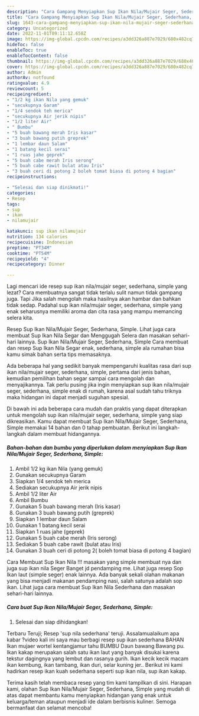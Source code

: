 ```yaml
---
description: "Cara Gampang Menyiapkan Sup Ikan Nila/Mujair Seger, Sederhana, Simple, Lezat"
title: "Cara Gampang Menyiapkan Sup Ikan Nila/Mujair Seger, Sederhana, Simple, Lezat"
slug: 1643-cara-gampang-menyiapkan-sup-ikan-nila-mujair-seger-sederhana-simple-lezat
category: Uncategorized
date: 2022-11-01T09:11:12.658Z
image: https://img-global.cpcdn.com/recipes/a3dd326a887e7029/680x482cq70/sup-ikan-nilamujair-seger-sederhana-simple-foto-resep-utama.jpg
hideToc: false
enableToc: true
enableTocContent: false
thumbnail: https://img-global.cpcdn.com/recipes/a3dd326a887e7029/680x482cq70/sup-ikan-nilamujair-seger-sederhana-simple-foto-resep-utama.jpg
cover: https://img-global.cpcdn.com/recipes/a3dd326a887e7029/680x482cq70/sup-ikan-nilamujair-seger-sederhana-simple-foto-resep-utama.jpg
author: Admin
authorAv: notfound
ratingvalue: 4.9
reviewcount: 5
recipeingredient:
- "1/2 kg ikan Nila yang gemuk"
- "secukupnya Garam"
- "1/4 sendok teh merica"
- "secukupnya Air jerik nipis"
- "1/2 liter Air"
- " Bumbu"
- "5 buah bawang merah Iris kasar"
- "3 buah bawang putih greprek"
- "1 lembar daun Salam"
- "1 batang kecil serai"
- "1 ruas jahe geprek"
- "5 buah cabe merah Iris serong"
- "5 buah cabe rawit bulat atau Iris"
- "3 buah ceri di potong 2 boleh tomat biasa di potong 4 bagian"
recipeinstructions:

- "Selesai dan siap dinikmati!"
categories:
- Resep
tags:
- sup
- ikan
- nilamujair

katakunci: sup ikan nilamujair 
nutrition: 134 calories
recipecuisine: Indonesian
preptime: "PT34M"
cooktime: "PT54M"
recipeyield: "4"
recipecategory: Dinner

---
```



Lagi mencari ide resep sup ikan nila/mujair seger, sederhana, simple yang lezat? Cara membuatnya sangat tidak terlalu sulit namun tidak gampang juga. Tapi Jika salah mengolah maka hasilnya akan hambar dan bahkan tidak sedap. Padahal sup ikan nila/mujair seger, sederhana, simple yang enak seharusnya memiliki aroma dan cita rasa yang mampu memancing selera kita.


Resep Sup Ikan Nila/Mujair Seger, Sederhana, Simple. Lihat juga cara membuat Sup Ikan Nila Segar dan Menggugah Selera dan masakan sehari-hari lainnya. Sup Ikan Nila/Mujair Seger, Sederhana, Simple Cara membuat dan resep Sup Ikan Nila Segar enak, sederhana, simple ala rumahan bisa kamu simak bahan serta tips memasaknya.

Ada beberapa hal yang sedikit banyak mempengaruhi kualitas rasa dari sup ikan nila/mujair seger, sederhana, simple, pertama dari jenis bahan, kemudian pemilihan bahan segar sampai cara mengolah dan menyajikannya. Tak perlu pusing jika ingin menyiapkan sup ikan nila/mujair seger, sederhana, simple enak di rumah, karena asal sudah tahu triknya maka hidangan ini dapat menjadi suguhan spesial.


Di bawah ini ada beberapa cara mudah dan praktis yang dapat diterapkan untuk mengolah sup ikan nila/mujair seger, sederhana, simple yang siap dikreasikan. Kamu dapat membuat Sup Ikan Nila/Mujair Seger, Sederhana, Simple memakai 14 bahan dan 0 tahap pembuatan. Berikut ini langkah-langkah dalam membuat hidangannya.

<!--inarticleads1-->

##### Bahan-bahan dan bumbu yang diperlukan dalam menyiapkan Sup Ikan Nila/Mujair Seger, Sederhana, Simple:

1. Ambil 1/2 kg ikan Nila (yang gemuk)
1. Gunakan secukupnya Garam
1. Siapkan 1/4 sendok teh merica
1. Sediakan secukupnya Air jerik nipis
1. Ambil 1/2 liter Air
1. Ambil  Bumbu
1. Gunakan 5 buah bawang merah (Iris kasar)
1. Gunakan 3 buah bawang putih (greprek)
1. Siapkan 1 lembar daun Salam
1. Gunakan 1 batang kecil serai
1. Siapkan 1 ruas jahe (geprek)
1. Gunakan 5 buah cabe merah (Iris serong)
1. Sediakan 5 buah cabe rawit (bulat atau Iris)
1. Gunakan 3 buah ceri di potong 2( boleh tomat biasa di potong 4 bagian)


Cara Membuat Sup Ikan Nila !!! masakan yang simple membuat nya dan juga sup ikan nila Seger Banget jd pendamping me. Lihat juga resep Sop Ikan laut (simple seger) enak lainnya. Ada banyak sekali olahan makanan yang bisa menjadi makanan pendamping nasi, salah satunya adalah sop ikan. Lihat juga cara membuat Sup Ikan Nila Sederhana dan masakan sehari-hari lainnya. 

<!--inarticleads2-->

##### Cara buat Sup Ikan Nila/Mujair Seger, Sederhana, Simple:


1. Selesai dan siap dihidangkan!

Terbaru Teruji; Resep &#39;sup nila sederhana&#39; teruji. Assalamualaikum apa kabar ?video kali ini saya mau berbagi resep sup ikan sederhana BAHAN Ikan mujaer wortel kentangjamur tahu BUMBU Daun bawang Bawang pu. Ikan kakap merupakan salah satu ikan laut yang banyak disukai karena tekstur dagingnya yang lembut dan rasanya gurih. Ikan kecik kecik macam ikan kembung, ikan tambang, ikan duri, selar kuning jer.. Berikut ini kami hadirkan resep ikan kuah sederhana seperti sup ikan nila, sup ikan kakap. 

Terima kasih telah membaca resep yang tim kami tampilkan di sini. Harapan kami, olahan Sup Ikan Nila/Mujair Seger, Sederhana, Simple yang mudah di atas dapat membantu kamu menyiapkan hidangan yang enak untuk keluarga/teman ataupun menjadi ide dalam berbisnis kuliner. Semoga bermanfaat dan selamat mencoba!
